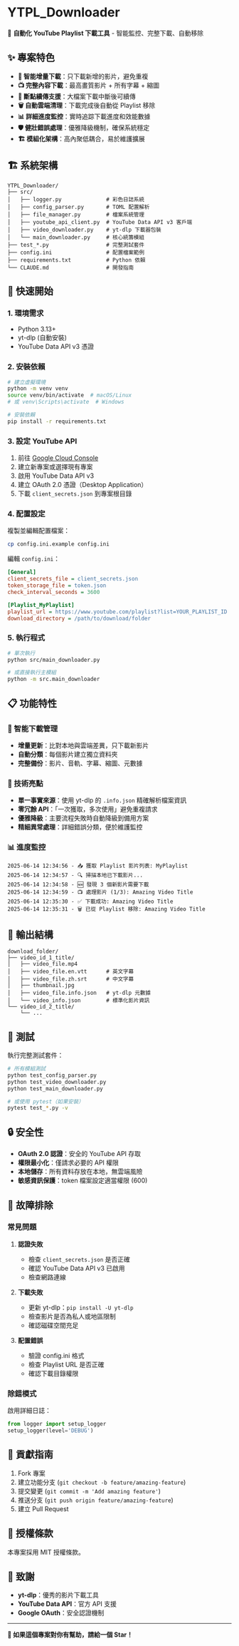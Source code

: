 # YTPL_Downloader

🚀 **自動化 YouTube Playlist 下載工具** - 智能監控、完整下載、自動移除

## ✨ 專案特色

- **🎯 智能增量下載**：只下載新增的影片，避免重複
- **📺 完整內容下載**：最高畫質影片 + 所有字幕 + 縮圖
- **🔄 斷點續傳支援**：大檔案下載中斷後可續傳
- **🗑️ 自動雲端清理**：下載完成後自動從 Playlist 移除
- **📊 詳細進度監控**：實時追踪下載進度和效能數據
- **🛡️ 健壯錯誤處理**：優雅降級機制，確保系統穩定
- **🏗️ 模組化架構**：高內聚低耦合，易於維護擴展

## 🏗️ 系統架構

```
YTPL_Downloader/
├── src/
│   ├── logger.py              # 彩色日誌系統
│   ├── config_parser.py       # TOML 配置解析
│   ├── file_manager.py        # 檔案系統管理
│   ├── youtube_api_client.py  # YouTube Data API v3 客戶端
│   ├── video_downloader.py    # yt-dlp 下載器包裝
│   └── main_downloader.py     # 核心統籌模組
├── test_*.py                  # 完整測試套件
├── config.ini                 # 配置檔案範例
├── requirements.txt           # Python 依賴
└── CLAUDE.md                  # 開發指南
```

## 🚀 快速開始

### 1. 環境需求

- Python 3.13+
- yt-dlp (自動安裝)
- YouTube Data API v3 憑證

### 2. 安裝依賴

```bash
# 建立虛擬環境
python -m venv venv
source venv/bin/activate  # macOS/Linux
# 或 venv\Scripts\activate  # Windows

# 安裝依賴
pip install -r requirements.txt
```

### 3. 設定 YouTube API

1. 前往 [Google Cloud Console](https://console.cloud.google.com/)
2. 建立新專案或選擇現有專案
3. 啟用 YouTube Data API v3
4. 建立 OAuth 2.0 憑證（Desktop Application）
5. 下載 `client_secrets.json` 到專案根目錄

### 4. 配置設定

複製並編輯配置檔案：

```bash
cp config.ini.example config.ini
```

編輯 `config.ini`：

```ini
[General]
client_secrets_file = client_secrets.json
token_storage_file = token.json
check_interval_seconds = 3600

[Playlist_MyPlaylist]
playlist_url = https://www.youtube.com/playlist?list=YOUR_PLAYLIST_ID
download_directory = /path/to/download/folder
```

### 5. 執行程式

```bash
# 單次執行
python src/main_downloader.py

# 或直接執行主模組
python -m src.main_downloader
```

## 📋 功能特性

### 🎯 智能下載管理

- **增量更新**：比對本地與雲端差異，只下載新影片
- **自動分類**：每個影片建立獨立資料夾
- **完整備份**：影片、音軌、字幕、縮圖、元數據

### 🔧 技術亮點

- **單一事實來源**：使用 yt-dlp 的 `.info.json` 精確解析檔案資訊
- **零冗餘 API**：「一次獲取，多次使用」避免重複請求
- **優雅降級**：主要流程失敗時自動降級到備用方案
- **精細異常處理**：詳細錯誤分類，便於維護監控

### 📊 進度監控

```
2025-06-14 12:34:56 - 📥 獲取 Playlist 影片列表: MyPlaylist
2025-06-14 12:34:57 - 🔍 掃描本地已下載影片...
2025-06-14 12:34:58 - 🆕 發現 3 個新影片需要下載
2025-06-14 12:34:59 - 📺 處理影片 (1/3): Amazing Video Title
2025-06-14 12:35:30 - ✅ 下載成功: Amazing Video Title
2025-06-14 12:35:31 - 🗑️ 已從 Playlist 移除: Amazing Video Title
```

## 📁 輸出結構

```
download_folder/
├── video_id_1_title/
│   ├── video_file.mp4
│   ├── video_file.en.vtt      # 英文字幕
│   ├── video_file.zh.srt      # 中文字幕
│   ├── thumbnail.jpg
│   ├── video_file.info.json   # yt-dlp 元數據
│   └── video_info.json        # 標準化影片資訊
└── video_id_2_title/
    └── ...
```

## 🧪 測試

執行完整測試套件：

```bash
# 所有模組測試
python test_config_parser.py
python test_video_downloader.py
python test_main_downloader.py

# 或使用 pytest（如果安裝）
pytest test_*.py -v
```

## 🔒 安全性

- **OAuth 2.0 認證**：安全的 YouTube API 存取
- **權限最小化**：僅請求必要的 API 權限
- **本地儲存**：所有資料存放在本地，無雲端風險
- **敏感資訊保護**：token 檔案設定適當權限 (600)

## 🐛 故障排除

### 常見問題

1. **認證失敗**
   - 檢查 `client_secrets.json` 是否正確
   - 確認 YouTube Data API v3 已啟用
   - 檢查網路連線

2. **下載失敗**
   - 更新 yt-dlp：`pip install -U yt-dlp`
   - 檢查影片是否為私人或地區限制
   - 確認磁碟空間充足

3. **配置錯誤**
   - 驗證 config.ini 格式
   - 檢查 Playlist URL 是否正確
   - 確認下載目錄權限

### 除錯模式

啟用詳細日誌：

```python
from logger import setup_logger
setup_logger(level='DEBUG')
```

## 🤝 貢獻指南

1. Fork 專案
2. 建立功能分支 (`git checkout -b feature/amazing-feature`)
3. 提交變更 (`git commit -m 'Add amazing feature'`)
4. 推送分支 (`git push origin feature/amazing-feature`)
5. 建立 Pull Request

## 📄 授權條款

本專案採用 MIT 授權條款。

## 🙏 致謝

- **yt-dlp**：優秀的影片下載工具
- **YouTube Data API**：官方 API 支援
- **Google OAuth**：安全認證機制

---

**🌟 如果這個專案對你有幫助，請給一個 Star！**